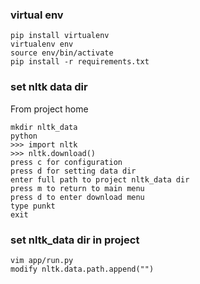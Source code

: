 ### virtual env

```
pip install virtualenv
virtualenv env
source env/bin/activate
pip install -r requirements.txt
```

### set nltk data dir

From project home

```
mkdir nltk_data
python
>>> import nltk
>>> nltk.download()
press c for configuration
press d for setting data dir
enter full path to project nltk_data dir
press m to return to main menu
press d to enter download menu
type punkt
exit
```

### set nltk_data dir in project

```
vim app/run.py
modify nltk.data.path.append("")
```

